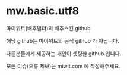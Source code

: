 mw.basic.utf8
=============

마이위트(배추빌더)의 배추스킨 github

해당 github는 마이위트의 공식 github 가 아닙니다.

다른분들에게 제공하는 개인이 셋팅한 github 입니다.

모든 이슈(오류 제보)는 miwit.com 에 작성해주세요.
